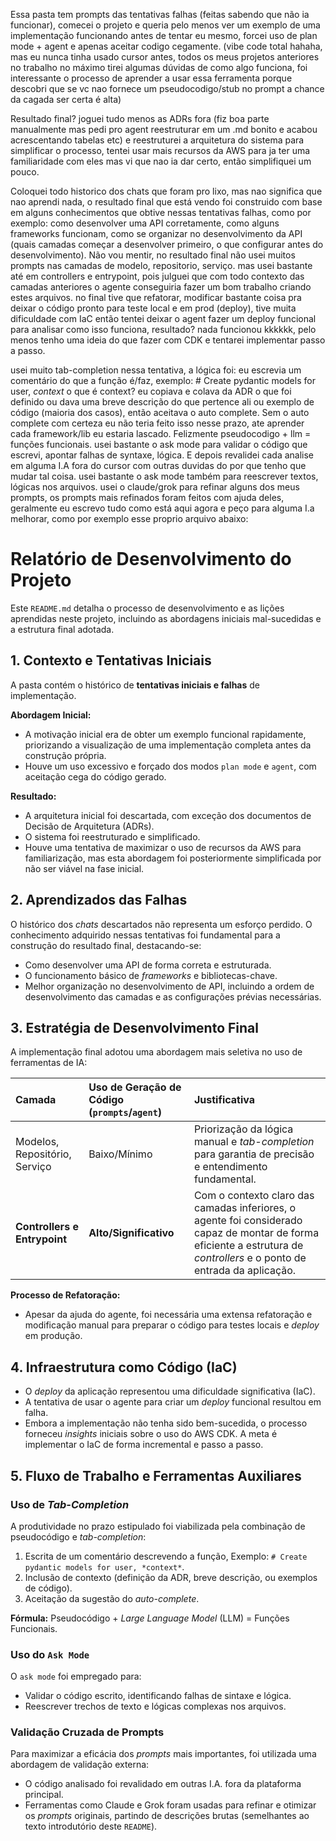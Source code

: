 Essa pasta tem prompts das tentativas falhas (feitas sabendo que não ia funcionar), comecei o projeto e queria pelo menos ver um exemplo de uma implementação funcionando antes de tentar eu mesmo, forcei uso de plan mode + agent e apenas aceitar codigo cegamente. (vibe code total hahaha, mas eu nunca tinha usado cursor antes, todos os meus projetos anteriores no trabalho no máximo tirei algumas dúvidas de como algo funciona, foi interessante o processo de aprender a usar essa ferramenta porque descobri que se vc nao fornece um pseudocodigo/stub no prompt a chance da cagada ser certa é alta)

Resultado final?
joguei tudo menos as ADRs fora (fiz boa parte manualmente mas pedi pro agent reestruturar em um .md bonito e acabou acrescentando tabelas etc) e reestruturei a arquitetura do sistema para simplificar o processo, tentei usar mais recursos da AWS para ja ter uma familiaridade com eles mas  vi que nao ia dar certo, então simplifiquei um pouco.

Coloquei todo historico dos chats que foram pro lixo, mas nao significa que nao aprendi nada, o resultado final que está vendo foi construido com base em alguns conhecimentos que obtive nessas tentativas falhas, como por exemplo: como desenvolver uma API corretamente, como alguns frameworks funcionam, como se organizar no desenvolvimento da API (quais camadas começar a desenvolver primeiro, o que configurar antes do desenvolvimento).
Não vou mentir, no resultado final não usei muitos prompts nas camadas de modelo, repositorio, serviço.
mas usei bastante até em controllers e entrypoint, pois julguei que com todo contexto das camadas anteriores o agente conseguiria fazer um bom trabalho criando estes arquivos.
no final tive que refatorar, modificar bastante coisa pra deixar o código pronto para teste local e em prod (deploy), tive muita dificuldade com IaC então tentei deixar o agent fazer um deploy funcional para analisar como isso funciona, resultado? nada funcionou kkkkkk, pelo  menos tenho uma ideia do que fazer com CDK e tentarei implementar passo a passo.

usei muito tab-completion nessa tentativa, a lógica foi: 
eu escrevia um comentário do que a função é/faz, exemplo: # Create pydantic models for user, *context*
o que é context? eu copiava e colava da ADR o que foi definido ou dava uma breve descrição do que pertence ali ou exemplo de código (maioria dos casos), então aceitava o auto complete.
Sem o auto complete com certeza eu não teria feito isso nesse prazo, ate aprender cada framework/lib eu estaria lascado. Felizmente pseudocodigo + llm = funções funcionais.
usei bastante o ask mode para validar o código que escrevi, apontar falhas de syntaxe, lógica. E depois revalidei cada analise em alguma I.A fora do cursor com outras duvidas do por que tenho que mudar tal coisa.
usei bastante o ask mode também para reescrever textos, lógicas nos arquivos.
usei o claude/grok para refinar alguns dos meus prompts, os prompts mais refinados foram feitos com ajuda deles, geralmente eu escrevo tudo como está aqui agora e peço para alguma I.a melhorar, como por exemplo esse proprio arquivo abaixo:

# Relatório de Desenvolvimento do Projeto

Este `README.md` detalha o processo de desenvolvimento e as lições aprendidas neste projeto, incluindo as abordagens iniciais mal-sucedidas e a estrutura final adotada.

## 1. Contexto e Tentativas Iniciais

A pasta contém o histórico de **tentativas iniciais e falhas** de implementação.

**Abordagem Inicial:**
* A motivação inicial era de obter um exemplo funcional rapidamente, priorizando a visualização de uma implementação completa antes da construção própria.
* Houve um uso excessivo e forçado dos modos `plan mode` e `agent`, com aceitação cega do código gerado.

**Resultado:**
* A arquitetura inicial foi descartada, com exceção dos documentos de Decisão de Arquitetura (ADRs).
* O sistema foi reestruturado e simplificado.
* Houve uma tentativa de maximizar o uso de recursos da AWS para familiarização, mas esta abordagem foi posteriormente simplificada por não ser viável na fase inicial.

## 2. Aprendizados das Falhas

O histórico dos *chats* descartados não representa um esforço perdido. O conhecimento adquirido nessas tentativas foi fundamental para a construção do resultado final, destacando-se:

* Como desenvolver uma API de forma correta e estruturada.
* O funcionamento básico de *frameworks* e bibliotecas-chave.
* Melhor organização no desenvolvimento de API, incluindo a ordem de desenvolvimento das camadas e as configurações prévias necessárias.

## 3. Estratégia de Desenvolvimento Final

A implementação final adotou uma abordagem mais seletiva no uso de ferramentas de IA:

| Camada | Uso de Geração de Código (`prompts`/`agent`) | Justificativa |
| :--- | :--- | :--- |
| Modelos, Repositório, Serviço | Baixo/Mínimo | Priorização da lógica manual e *tab-completion* para garantia de precisão e entendimento fundamental. |
| **Controllers e Entrypoint** | **Alto/Significativo** | Com o contexto claro das camadas inferiores, o agente foi considerado capaz de montar de forma eficiente a estrutura de *controllers* e o ponto de entrada da aplicação. |

**Processo de Refatoração:**
* Apesar da ajuda do agente, foi necessária uma extensa refatoração e modificação manual para preparar o código para testes locais e *deploy* em produção.

## 4. Infraestrutura como Código (IaC)

* O *deploy* da aplicação representou uma dificuldade significativa (IaC).
* A tentativa de usar o agente para criar um *deploy* funcional resultou em falha.
* Embora a implementação não tenha sido bem-sucedida, o processo forneceu *insights* iniciais sobre o uso do AWS CDK. A meta é implementar o IaC de forma incremental e passo a passo.

## 5. Fluxo de Trabalho e Ferramentas Auxiliares

### Uso de *Tab-Completion*

A produtividade no prazo estipulado foi viabilizada pela combinação de pseudocódigo e *tab-completion*:

1.  Escrita de um comentário descrevendo a função, Exemplo: `# Create pydantic models for user, *context*`.
2.  Inclusão de contexto (definição da ADR, breve descrição, ou exemplos de código).
3.  Aceitação da sugestão do *auto-complete*.

**Fórmula:** Pseudocódigo + *Large Language Model* (LLM) = Funções Funcionais.

### Uso do `Ask Mode`

O `ask mode` foi empregado para:

* Validar o código escrito, identificando falhas de sintaxe e lógica.
* Reescrever trechos de texto e lógicas complexas nos arquivos.

### Validação Cruzada de Prompts

Para maximizar a eficácia dos *prompts* mais importantes, foi utilizada uma abordagem de validação externa:

* O código analisado foi revalidado em outras I.A. fora da plataforma principal.
* Ferramentas como Claude e Grok foram usadas para refinar e otimizar os *prompts* originais, partindo de descrições brutas (semelhantes ao texto introdutório deste `README`).


